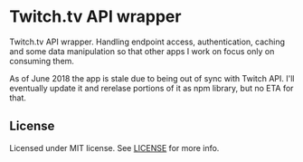 # Twitch.tv API wrapper

Twitch.tv API wrapper. Handling endpoint access, authentication, caching and some data manipulation so that other apps I work on focus only on consuming them.

As of June 2018 the app is stale due to being out of sync with Twitch API. I'll eventually update it and rerelase portions of it as npm library, but no ETA for that.

## License 

Licensed under MIT license. See [LICENSE](https://raw.githubusercontent.com/lwojcik/twitch-api-proxy/master/LICENSE) for more info.
